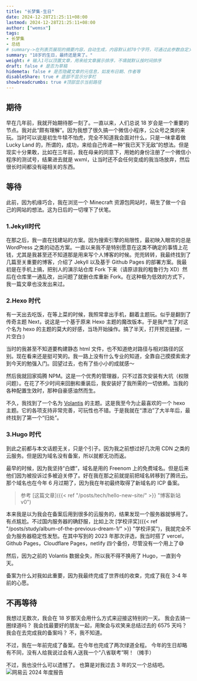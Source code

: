 ```yaml
---
title: "长梦集·生日"
date: 2024-12-28T21:25:11+08:00
lastmod: 2024-12-28T21:25:11+08:00
author: ["wemsx"]
tags:
- 长梦集
- 总结
# summary->在列表页展现的摘要内容，自动生成，内容默认前70个字符，可通过此参数自定义，一般无需专门设置
summary: "18岁的生日，最终还是来了。"
weight: # 输入1可以顶置文章，用来给文章展示排序，不填就默认按时间排序
draft: false # 是否为草稿
hidemeta: false # 是否隐藏文章的元信息，如发布日期、作者等
disableShare: true # 底部不显示分享栏
showbreadcrumbs: true #顶部显示当前路径
---
```




## 期待

早在几年前，我就开始期待那一刻了。一直以来，人们总说 18 岁会是一个重要的节点。我对此“颇有理解”。因为我想了很久搞一个微信小程序，公众号之类的来玩。当时可以说是初生牛犊不怕虎，完全不知道我会面对什么，只是一味拿着做 Lucky Land 的，所谓的，成功，来给自己传递一种“我已天下无敌”的想法。但是现实十分果敢，比如在三年前，我在母亲的同意下，用她的身份注册了一个微信小程序的测试号，结果进去就是 wxml，让当时还不会任何变成的我当场放弃，然后很长时间都没有碰相关的东西。

## 等待

此前，因为机缘巧合，我在浏览一个 Minecraft 资源包网站时，萌生了做一个自己的网站的想法。这为日后的一切埋下了伏笔。

### 1.Jekyll时代

在那之后，我一直在找建站的方案。因为搜索引擎的局限性，最初映入眼帘的总是 WordPress 之类的动态方案。一直以来我不是特别愿意在这类不确定的事情上花钱，尤其是我甚至还不知道那是用来写个人博客的时候。兜兜转转，我最终找到了几篇至关重要的博客，介绍了 Jekyll 以及基于 Github Pages 的部署方案。我最初是在手机上搞，把别人的演示站仓库 Fork 下来（请原谅我的粗鲁行为 XD）然后在仓库里一通乱改，出问题了就删仓库重新 Fork。在这种极为低效的方式下，我一篇文章也没发出来过。

### 2.Hexo 时代

有一天出去吃饭，在等上菜的时候，我照常拿出手机，翻着主题玩。似乎是翻到了传奇主题 Next，说这是一个基于原来 Hexo 主题的魔改版本。于是我产生了对这个名为 hexo 的主题的莫大的好感，当场开始操作。搞了半天，打开预览链接，一片空白:)

当时的我甚至不知道要构建静态 html 文件，也不知道绝对路径与相对路径的区别。现在看来还是挺可笑的。我一路上没有什么专业的知道，全靠自己摸摸索索才到今天的勉强入门。回望过去，也有了些小小的成就感～

然后我就回家捣腾 NPM。这是一个优秀的管理器，只不过首次安装有大坑（权限问题）。在花了不少时间来回删和重装后，我安装好了我所需的一切依赖。当我的各种配置生效时，那种自豪感油然而生。

不久，我找到了一个名为 [Volantis](https://volantis.js.org) 的主题。这是我至今为止最喜欢的一个 hexo 主题。它的各项支持非常完善，可玩性也不错。于是我就在“漂泊”了大半年后，最终找到了第一个“归处”。

### 3.Hugo 时代

到此之前都与本文话题无关，只是个引子。因为我之前想过好几次用 CDN 之类的云服务。但是因为域名没有备案，所以就都无功而返。

最早的时候，因为我坚持“白嫖”，域名是用的 Freenom 上的免费域名。但是后来他们因为被投诉过多被迫关停了。好在我在那之前就提前把域名转移到了腾讯云。那个域名也在今年 6 月过期了，因为我在年初最终取得了新域名的 ICP 备案。

> 参考 [这篇文章]({{< ref "/posts/tech/hello-new-site/" >}} "博客新站 v0")

本来我是以为我会在备案后用到很多的云服务的，结果发现一个服务器就够用了。有点尴尬。不过国内服务器的确舒服，比如上次 [学校评奖]({{< ref "/posts/study/album-of-the-previous-dream-1/" >}} "学校评奖")，我就完全不会为服务器稳定性发愁。在其中写到的 2023 年那次评选，我当时搭了 vercel，Github Pages，Cloudflare Pages，netlify 四个备份，尽管没有一个用上了😅

然后，因为之前的 Volantis 数据全失，所以我不得不换用了 Hugo，一直到今天。

备案为什么对我如此重要，因为我最终完成了世界线的收束，完成了我在 3-4 年前的心愿。

## 不再等待

我想过无数次，我会在 18 岁那天会用什么方式来迎接这特别的一天。
我会去骑一圈绿道吗？
我会找最要好的朋友一起，用聚会与欢笑来总结过去的 6575 天吗？
我会在去完成我的备案吗？
不，我不知道。

不过，我在一年前完成了备案。在今年也完成了两次绿道全程。
今年的生日却略有不同，没有人给我说过会有人送我一个“八省联考”啊！（摊手）

不过，我也没什么可以遗憾了。
也算是对我过去 3 年的又一个总结吧。
![网易云 2024 年度报告](https://s2.loli.net/2024/12/28/45yoSRZgNVstLre.jpg)